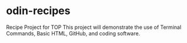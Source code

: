 # odin-recipes
Recipe Project for TOP
This project will demonstrate the use of Terminal Commands, Basic HTML, GitHub, and coding software.